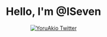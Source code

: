 <div align="center">
  <h1>Hello, I'm @ISeven</h1>
  <a href="https://t.me/cloudcaptcha">
    <img alt="YoruAkio Twitter" src="Twitter-1DA1F2?style=for-the-badge&logo=twitter&logoColor=white" />
  </a>
<!---
cloudcaptcha/cloudcaptcha is a ✨ special ✨ repository because its `README.md` (this file) appears on your GitHub profile.
You can click the Preview link to take a look at your changes.
--->
